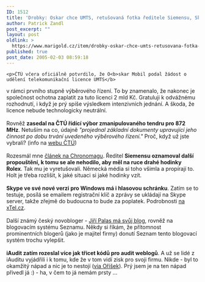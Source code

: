 ```yaml
---
ID: 1512
title: 'Drobky: Oskar chce UMTS, retušovaná fotka ředitele Siemensu, Skype a&nbsp;hlasová schránka a&nbsp;další'
author: Patrick Zandl
post_excerpt: ""
layout: post
oldlink: >
  https://www.marigold.cz/item/drobky-oskar-chce-umts-retusovana-fotka-reditele-siemensu-skype-a-hlasova-schranka-a-dalsi
published: true
post_date: 2005-02-03 08:59:18
---
```

	<p>ČTÚ včera oficiálně potvrdilo, že O<b>skar Mobil podal žádost o udělení telekomunikační licence UMTS</b>
v rámci prvního stupně výběrového řízení. To by znamenalo, že nakonec
je společnost ochotna zaplatit za tuto licenci 2 mld Kč. Gratuluji k
odvážnému rozhodnutí, i když je prý spíše výsledkem intenzivních
jednání. A škoda, že licence nebude technologicky neutrální. <br />
<br />
Rovněž <b>zasedal na ČTÚ řídící výbor zmanipulovaného tendru pro 872 MHz</b>. Netuším na co, údajně <span style="font-style: italic;">"projednal základní dokumenty upravující jeho činnost po dobu trvání uvedeného výběrového řízení."</span> Proč, když už jste vybrali? (info na <a href="http://www.ctu.cz" >webu ČTÚ</a>)<br />
<br />
Rozesmál mne <a href="http://www.chronomag.info/108999_item.php">článek na Chronomagu</a>. Ředitel <b>Siemensu oznamoval další propouštění, k tomu se ale nehodilo, aby měl na ruce drahé hodinky Rolex</b>.
Tak mu je vyretušovali. Německá média si toho všimla a propírají to.
Holt je třeba rozlišit, k jaké situaci si jaké hodinky vzít. <br />
<br />
<b>Skype ve své nové verzi pro Windows má i hlasovou schránku</b>.
Zatím se to testuje, posílá se emailem registrační klíč a zprávy se
ukládají na Skype server, takže zřejmě do budoucna to bude za poplatek.
Podrobnosti <a href="http://forum.xtel.cz/viewtopic.php?t=101">na xTel.cz</a>.<br />
<br />
Další známý český novobloger - <a href="http://blog.lide.cz/jiri.pallas/">Jiří Palas má svůj blog</a>,
rovněž na blogovacím systému Seznamu. Někdy si říkám, že přítomnost
prominentních blogerů (jako je majitel firmy) donutí Seznam tento
blogovací systém trochu vylepšit. <br />
<br style="font-weight: bold;" />
<b>iAudit zatím rozeslal více jak třicet kódů pro audit weblogů</b>.
A už se lidé z iAuditu vyjádřili i k tomu, kde že v tom vidí zisk pro
svoji firmu. Nikde - byl to okamžitý nápad a nic je to nestojí (<a href="http://www.orisek.net/?article=audit-blog-zdarma-iaudit">via Oříšek</a>). Prý jsem je na ten nápad přivedl já :) - ha, v čem to já nemám prsty ...</p>